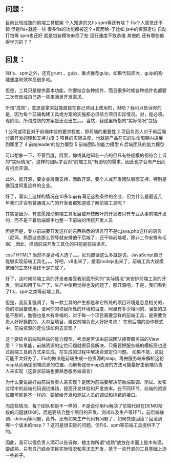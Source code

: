 ## 问题：


目前比较成熟的前端工具框架 个人知道的又fis spm等还有啥？
fis个人感觉还不错 但是fis+就差一些 很多fis的功能都被这个+反而给-了比如 js中的资源定位 自动打包等
spm也还好 就是包装模块麻烦了些 运行速度不敢恭维 
其他的 还有哪些值得学习的？？


## 回复：

除fis、spm之外，还有grunt 、gulp，重点推荐gulp，如果代码库大，gulp的构建速度和效率高很多地。

但是，工具只是提供基本功能，你要结合各种插件，而且很多时候各种插件也都要二次修改或自己造一些来满足开发需求。

所谓“成熟”，意思是拿来就能直接在自己项目上使用的，对吧？我可以告诉你的是，因为每个前端构建工具或方案的实施都必须结合项目实际情况。对，是必须。现阶段，所谓成熟的方案是还没出生。。。当然，我这里所指的“实际情况”包括: 

1 公司或项目对于前端体验的要求程度，即前端的重要性 
2 项目负责人对于前后端分离开发的理和支持力度
3 项目的实际进度，也就是产品在它的生命周期内进展到哪里了
4 前端leader的能力模型
5 前端团队的能力模型
6 后端团队的能力模型

可以想象一下，不管百度，阿里，抑或其他知名一点的但凡有些规模的都符合上诉的“实际情况”，这样的团队才会对“前端工具”有迫切的需求，因此也才会有产出而有机会开源。

此外，能开源，要企业层面支持，而敢开源，要个人或开发团队层面支持，特别是像百度阿里这样的企业。

好了，事实上这样的情况在10多年前有满足这些条件的企业，但为什么是最近几年我们才会有普通或入门的开发者都知道或了解前端工具呢？

其实是因为，有意愿推动前端工具发展或开枝散叶的开发者只有专业从事前端开发的，而不是干着后端顺手也整一下前端的传统开发人员

但是但是，专业前端要开发这样的东西熟悉的语言可不是c,java,php这样的语言（尼玛，熟悉这些那么领导就安排他干后端了，还干嘛前端呢，除非工作安排有毛病）,因此，推动前端开发工具化的只能是前端语言。

css? HTML? 当然不是合格人选了。。。尼玛废话这么多就是说，JavaScript自己能够实现前端工具化。。。好吧，v8出来了，接着nodejs出来了，前端工具大规模繁殖的生态环境终于是完成了。

好了，这时候前端工具的开发者接受我前面所列的“实际情况”来安排前端工具的开发，测试和用于生产了，生产中使用觉得也没问题了，那开源吧。于是，我们看到了fis，spm之类等前端工具。

但是，我反复强调了，每一款工具的产生都是和它所处的项目环境是息息相关的，你的项目要使用，请问你的项目所处的环境和百度、阿里有多少相同的，强扭的瓜是不甜的，勉强也是木有幸福的，对于每一个项目需要怎样的前端工具，是需要负责人好好斟酌的。大中型项目，建议前端负责人好好考虑：
在前后端的协作模式中，前端资源的定位该如何去实现？

这个要结合前端和后端的能力模型，考虑是否该由前端团队接管服务端的View层？？如果能，前端资源的定位问题就很容易解决，只需要把服务端的模板层也通过前端工具的方式来生成，在生成的过程中解决资源定位问题。
如果不能，这就可能不太好办了。Fis的做法是前端生成一份资源的map，再由服务端来解析这份map从而确定前端资源的位置，而解析这份map资源的方法可能最好由前端负责人来实现（这要求前端也要熟悉服务端语言）

为什么要说最好由前端负责人来实现？是因为前端要解决前后端联调、测试、发布过程中的前端代码调试排错，提高开发体验和开发效率。在不同环节，前端的资源位置可能是不一样的，要留给开发和测试人员的调试和排错的接口。

而这些情况，每个团队都是不一样的，不是说你用fis解决了前端代码在DEMO阶段的问题就OK的，而是要结合整个项目的开发、测试以及生产等环节，前后端联调、debug等问题，此外，还有如果生产代码有问题了，如何快速回滚？回滚到哪一个版本的map？？这可是很实际的问题，但FIS、spm等前端工具提供不了的。

因此，我可以很负责人滴可以告诉你，楼主你所谓“成熟”放放在市面上是木有滴，要成熟，只有自己结合项目实际情况和需求去开发，基于一些开源的工具基础上造一些轮子。